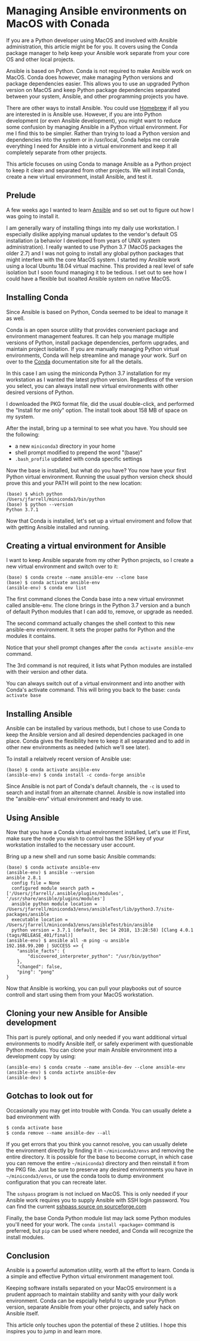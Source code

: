 # Managing Ansible environments on MacOS with Conada
If you are a Python developer using MacOS and involved with Ansible administration, this article might be for you. It covers using the Conda package manager to help keep your Ansible work separate from your core OS and other local projects. 

Ansible is based on Python. Conda is not required to make Ansible work on MacOS. Conda does however, make managing Python versions and package dependencies easier. This allows you to use an upgraded Python version on MacOS and keep Python package dependencies separated between your system, Ansible, and other programming projects you have.

There are other ways to install Ansible. You could use [Homebrew](https://brew.sh/) if all you are interested in is Ansible use.  However, if you are into Python development (or even Ansible development), you might want to reduce some confusion by managing Ansible in a Python virtual environment.  For me I find this to be simpler. Rather than trying to load a Python version and dependencies into the system or in /usr/local, Conda helps me corrale everything I need for Ansible into a virtual environment and keep it all completely separate from other projects.

This article focuses on using Conda to manage Ansible as a Python project to keep it clean and separated from other projects. We will install Conda, create a new virtual environment, install Ansible, and test it.


## Prelude
A few weeks ago I wanted to learn [Ansible](https://docs.ansible.com/?extIdCarryOver=true&sc_cid=701f2000001OH6uAAG) and so set out to figure out how I was going to install it.

 I am generally wary of installing things into my daily use workstation. I especially dislike applying manual updates to the vendor's default OS installation (a behavior I developed from years of UNIX system administration). I really wanted to use Python 3.7 (MacOS packages the older 2.7) and I was not going to install any global python packages that might interfere with the core MacOS system. I started my Ansible work using a local Ubuntu 18.04 virtual machine. This provided a real level of safe isolation but I soon found managing it to be tedious. I set out to see how I could have a flexible but isoalted Ansible system on native MacOS.

## Installing Conda
Since Ansible is based on Python, Conda seemed to be ideal to manage it as well.

Conda is an open source utility that provides convenient package and environment management features. It can help you manage multiple versions of Python, install package dependencies, perform upgrades, and maintain project isolation. If you are manually managing Python virtual environments, Conda will help streamline and manage your work. Surf on over to the [Conda](https://conda.io/projects/conda/en/latest/index.html) documentation site for all the details.

In this case I am using the miniconda Python 3.7 installation for my workstation as I wanted the latest python version. Regardless of the version you select, you can always install new virtual environments with other desired versions of Python.

I downloaded the PKG format file, did the usual double-click, and performed the "Install for me only" option.  The install took about 158 MB of space on my system.

After the install, bring up a terminal to see what you have. You should see the following:
* a new `miniconda3` directory in your home
* shell prompt modified to prepend the word "(base)"
* `.bash_profile` updated with conda specific settings

Now the base is installed, but what do you have?  You now have your first Python virtual environment.   Running the usual python version check should prove this and your PATH will point to the new location:
```
(base) $ which python
/Users/jfarrell/miniconda3/bin/python
(base) $ python --version
Python 3.7.1
```
Now that Conda is installed, let's set up a virtual enviroment and follow that with getting Ansible installed and running.

## Creating a virtual environment for Ansible
I want to keep Ansible separate from my other Python projects, so I create a new virtual environment and switch over to it:
```
(base) $ conda create --name ansible-env --clone base
(base) $ conda activate ansible-env
(ansible-env) $ conda env list
```
The first command clones the Conda base into a new virtual environmet called ansible-env. The clone brings in the Python 3.7 version and a bunch of default Python modules that I can add to, remove, or upgrade as needed.

The second command actually changes the shell context to this new ansible-env environment. It sets the proper paths for Python and the modules it contains.

Notice that your shell prompt changes after the `conda activate ansible-env` command.

The 3rd command is not required, it lists what Python modules are installed with their version and other data.

You can always switch out of a virtual environment and into another with Conda's activate command. This will bring you back to the base: `conda activate base`

## Installing Ansible
Ansible can be installed by various methods, but I chose to use Conda to keep the Ansible version and all desired dependencies packaged in one place. Conda gives the flexibility here to keep it all separated and to add in other new environments as needed (which we'll see later).

To install a relaitvely recent version of Ansible use:

```
(base) $ conda activate ansible-env
(ansible-env) $ conda install -c conda-forge ansible
```

Since Ansible is not part of Conda's default channels, the `-c` is used to search and install from an alternate channel. Ansible is now installed into the "ansible-env" virtual environment and ready to use.

## Using Ansible
Now that you have a Conda virtual environment installed, Let's use it!  First, make sure the node you wish to control has the SSH key of your workstation installed to the necessary user account.

Bring up a new shell and run some basic Ansible commands:
```
(base) $ conda activate ansible-env
(ansible-env) $ ansible --version
ansible 2.8.1
  config file = None
  configured module search path = ['/Users/jfarrell/.ansible/plugins/modules', '/usr/share/ansible/plugins/modules']
  ansible python module location = /Users/jfarrell/miniconda3/envs/ansibleTest/lib/python3.7/site-packages/ansible
  executable location = /Users/jfarrell/miniconda3/envs/ansibleTest/bin/ansible
  python version = 3.7.1 (default, Dec 14 2018, 13:28:58) [Clang 4.0.1 (tags/RELEASE_401/final)]
(ansible-env) $ ansible all -m ping -u ansible
192.168.99.200 | SUCCESS => {
    "ansible_facts": {
        "discovered_interpreter_python": "/usr/bin/python"
    },
    "changed": false,
    "ping": "pong"
}
```

Now that Ansible is working, you can pull your playbooks out of source controll and start using them from your MacOS workstation.

## Cloning your new Ansible for Ansible development
This part is purely optional, and only needed if you want additional virtual environments to modify Ansible itelf, or safely experiment with questionable Python modules. You can clone your main Ansible environment into a development copy by using:
```
(ansible-env) $ conda create --name ansible-dev --clone ansible-env
(ansible-env) $ conda activte ansible-dev
(ansible-dev) $
```

## Gotchas to look out for
Occasionally you may get into trouble with Conda. You can usually delete a bad environment with
```
$ conda activate base
$ conda remove --name ansible-dev --all
```
If you get errors that you think you cannot resolve, you can usually delete the environment directly by finding it in `~/miniconda3/envs` and removing the entire directory. It is possible for the base to become corrupt, in which case you can remove the entire `~/miniconda3` directory and then reinstall it from the PKG file. Just be sure to preserve any desired environments you have in `~/miniconda3/envs`, or use the conda tools to dump environment configuration that you can recreate later.

The `sshpass` program is not inclued on MacOS. This is only needed if your Ansible work requires you to supply Ansible with SSH login password. You can find the current [sshpass source on sourceforge.com](https://sourceforge.net/projects/sshpass/)

Finally, the base Conda Python module list may lack some Python modules you'll need for your work. The `conda install <package>` command is preferred, but `pip` can be used where needed, and Conda will recognize the install modules.


## Conclusion
Ansible is a powerful automation utility, worth all the effort to learn. Conda is a simple and effective Python virtual environment management tool.

Keeping software installs separated on your MacOS environment is a prudent approach to maintain stability and sanity with your daily work environment.  Conda can be espcially helpful to upgrade your Python version, separate Ansible from your other projects, and safely hack on Ansible itself.

This article only touches upon the potential of these 2 utilities. I hope this inspires you to jump in and learn more.
